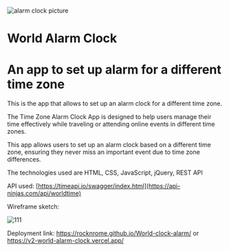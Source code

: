 
![alarm clock picture](https://github.com/rocknrome/World-clock-alarm/assets/126816805/1384459d-fea7-421d-a513-35b9499cd103)

# World Alarm Clock

# An app to set up alarm for a different time zone

This is the app that allows to set up an alarm clock for a different time zone. 

The Time Zone Alarm Clock App is designed to help users manage their time 
effectively while traveling or attending online events in different time zones. 

This app allows users to set up an alarm clock based on a different time zone, 
ensuring they never miss an important event due to time zone differences.

The technologies used are HTML, CSS, JavaScript, jQuery, REST API

API used: [https://timeapi.io/swagger/index.html](https://api-ninjas.com/api/worldtime)


Wireframe sketch: 





![111](https://github.com/rocknrome/World-clock-alarm/assets/126816805/9d3fd75a-9d43-4d4b-8993-642b06fea851)


Deployment link: https://rocknrome.github.io/World-clock-alarm/
or
https://v2-world-alarm-clock.vercel.app/
